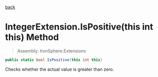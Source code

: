 ﻿

[back](/IronSphere.Extensions/types/IntegerExtension)

# IntegerExtension.IsPositive(this int this) Method

> Assembly: IronSphere.Extensions

```csharp
public static bool IsPositive(this int this)
```

Checks whether the actual value is greater than zero.

 